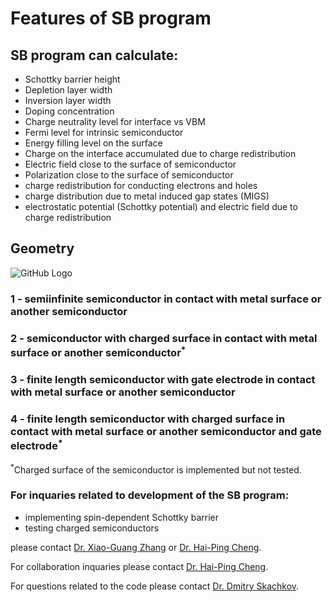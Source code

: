 # Features of SB program

## SB program can calculate:
 * Schottky barrier height
 * Depletion layer width
 * Inversion layer width
 * Doping concentration
 * Charge neutrality level for interface vs VBM
 * Fermi level for intrinsic semiconductor
 * Energy filling level on the surface
 * Charge on the interface accumulated due to charge redistribution
 * Electric field close to the surface of semiconductor
 * Polarization close to the surface of semiconductor
 * charge redistribution for conducting electrons and holes
 * charge distribution due to metal induced gap states (MIGS)
 * electrostatic potential (Schottky potential) and electric field due to charge redistribution

## Geometry
![GitHub Logo](https://github.com/Dmitry-Skachkov/SB/blob/main/Docs/SB_features4.jpg)

### 1 - semiinfinite semiconductor in contact with metal surface or another semiconductor

### 2 - semiconductor with charged surface in contact with metal surface or another semiconductor<sup>*</sup>

### 3 - finite length semiconductor with gate electrode in contact with metal surface or another semiconductor

### 4 - finite length semiconductor with charged surface in contact with metal surface or another semiconductor and gate electrode<sup>*</sup>  

<sup>*</sup>Charged surface of the semiconductor is implemented but not tested. 

### For inquaries related to development of the SB program:
* implementing spin-dependent Schottky barrier
* testing charged semiconductors

please contact [Dr. Xiao-Guang Zhang](<mailto:xgz@ufl.edu?subject=SB code development>) or [Dr. Hai-Ping Cheng](<mailto:ha.cheng@northeastern.edu?subject=SB code development>). 

For collaboration inquaries please contact [Dr. Hai-Ping Cheng](<mailto:ha.cheng@northeastern.edu?subject=Collaboration on Schottky barrier project>).

For questions related to the code please contact [Dr. Dmitry Skachkov](<mailto:dmitry.skachkov@DSedu.org?subject=SB code on GitHub>). 
